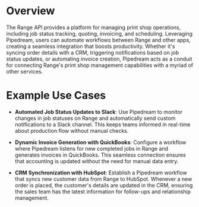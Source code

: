 # Overview

The Range API provides a platform for managing print shop operations, including job status tracking, quoting, invoicing, and scheduling. Leveraging Pipedream, users can automate workflows between Range and other apps, creating a seamless integration that boosts productivity. Whether it's syncing order details with a CRM, triggering notifications based on job status updates, or automating invoice creation, Pipedream acts as a conduit for connecting Range's print shop management capabilities with a myriad of other services.

# Example Use Cases

- **Automated Job Status Updates to Slack**: Use Pipedream to monitor changes in job statuses on Range and automatically send custom notifications to a Slack channel. This keeps teams informed in real-time about production flow without manual checks.

- **Dynamic Invoice Generation with QuickBooks**: Configure a workflow where Pipedream listens for new completed jobs in Range and generates invoices in QuickBooks. This seamless connection ensures that accounting is updated without the need for manual data entry.

- **CRM Synchronization with HubSpot**: Establish a Pipedream workflow that syncs new customer data from Range to HubSpot. Whenever a new order is placed, the customer's details are updated in the CRM, ensuring the sales team has the latest information for follow-ups and relationship management.
